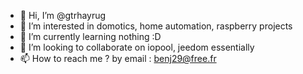 - 👋 Hi, I’m @gtrhayrug
- 👀 I’m interested in domotics, home automation, raspberry projects
- 🌱 I’m currently learning nothing :D
- 💞️ I’m looking to collaborate on iopool, jeedom essentially
- 📫 How to reach me ? by email : benj29@free.fr

<!---
gtrhayrug/gtrhayrug is a ✨ special ✨ repository because its `README.md` (this file) appears on your GitHub profile.
You can click the Preview link to take a look at your changes.
--->
